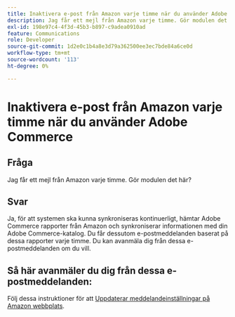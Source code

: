 ```yaml
---
title: Inaktivera e-post från Amazon varje timme när du använder Adobe Commerce
description: Jag får ett mejl från Amazon varje timme. Gör modulen det här?
exl-id: 198e97c4-4f3d-45b3-b897-c9adea0910ad
feature: Communications
role: Developer
source-git-commit: 1d2e0c1b4a8e3d79a362500ee3ec7bde84a6ce0d
workflow-type: tm+mt
source-wordcount: '113'
ht-degree: 0%

---
```


# Inaktivera e-post från Amazon varje timme när du använder Adobe Commerce

## Fråga

Jag får ett mejl från Amazon varje timme. Gör modulen det här?

## Svar

Ja, för att systemen ska kunna synkroniseras kontinuerligt, hämtar Adobe Commerce rapporter från Amazon och synkroniserar informationen med din Adobe Commerce-katalog. Du får dessutom e-postmeddelanden baserat på dessa rapporter varje timme. Du kan avanmäla dig från dessa e-postmeddelanden om du vill.

## Så här avanmäler du dig från dessa e-postmeddelanden:

Följ dessa instruktioner för att [Uppdaterar meddelandeinställningar på Amazon webbplats](https://sellercentral.amazon.com/gp/help/external/G871).
